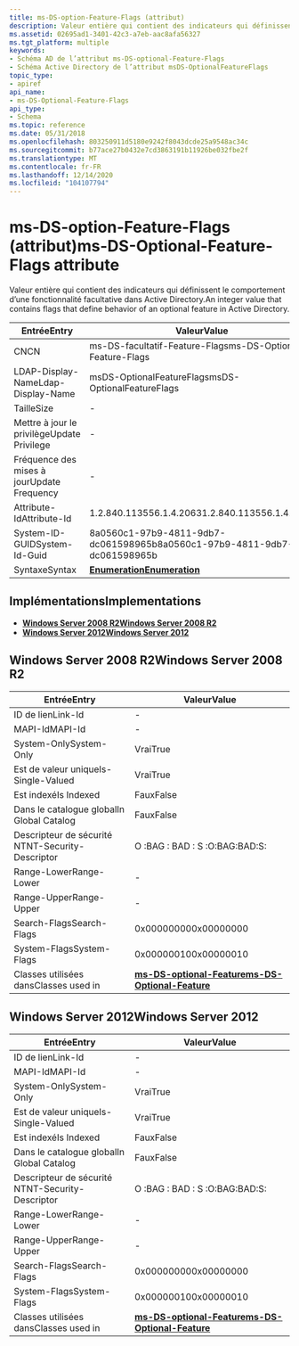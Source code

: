 ```yaml
---
title: ms-DS-option-Feature-Flags (attribut)
description: Valeur entière qui contient des indicateurs qui définissent le comportement d’une fonctionnalité facultative dans Active Directory.
ms.assetid: 02695ad1-3401-42c3-a7eb-aac8afa56327
ms.tgt_platform: multiple
keywords:
- Schéma AD de l’attribut ms-DS-optional-Feature-Flags
- Schéma Active Directory de l’attribut msDS-OptionalFeatureFlags
topic_type:
- apiref
api_name:
- ms-DS-Optional-Feature-Flags
api_type:
- Schema
ms.topic: reference
ms.date: 05/31/2018
ms.openlocfilehash: 803250911d5180e9242f8043dcde25a9548ac34c
ms.sourcegitcommit: b77ace27b0432e7cd3863191b11926be032fbe2f
ms.translationtype: MT
ms.contentlocale: fr-FR
ms.lasthandoff: 12/14/2020
ms.locfileid: "104107794"
---
```

# <a name="ms-ds-optional-feature-flags-attribute"></a><span data-ttu-id="e2096-105">ms-DS-option-Feature-Flags (attribut)</span><span class="sxs-lookup"><span data-stu-id="e2096-105">ms-DS-Optional-Feature-Flags attribute</span></span>

<span data-ttu-id="e2096-106">Valeur entière qui contient des indicateurs qui définissent le comportement d’une fonctionnalité facultative dans Active Directory.</span><span class="sxs-lookup"><span data-stu-id="e2096-106">An integer value that contains flags that define behavior of an optional feature in Active Directory.</span></span>



| <span data-ttu-id="e2096-107">Entrée</span><span class="sxs-lookup"><span data-stu-id="e2096-107">Entry</span></span> | <span data-ttu-id="e2096-108">Valeur</span><span class="sxs-lookup"><span data-stu-id="e2096-108">Value</span></span> |
|-------------------|--------------------------------------|
| <span data-ttu-id="e2096-109">CN</span><span class="sxs-lookup"><span data-stu-id="e2096-109">CN</span></span>                | <span data-ttu-id="e2096-110">ms-DS-facultatif-Feature-Flags</span><span class="sxs-lookup"><span data-stu-id="e2096-110">ms-DS-Optional-Feature-Flags</span></span>         |
| <span data-ttu-id="e2096-111">LDAP-Display-Name</span><span class="sxs-lookup"><span data-stu-id="e2096-111">Ldap-Display-Name</span></span> | <span data-ttu-id="e2096-112">msDS-OptionalFeatureFlags</span><span class="sxs-lookup"><span data-stu-id="e2096-112">msDS-OptionalFeatureFlags</span></span>            |
| <span data-ttu-id="e2096-113">Taille</span><span class="sxs-lookup"><span data-stu-id="e2096-113">Size</span></span>              | \-                                   |
| <span data-ttu-id="e2096-114">Mettre à jour le privilège</span><span class="sxs-lookup"><span data-stu-id="e2096-114">Update Privilege</span></span>  | \-                                   |
| <span data-ttu-id="e2096-115">Fréquence des mises à jour</span><span class="sxs-lookup"><span data-stu-id="e2096-115">Update Frequency</span></span>  | \-                                   |
| <span data-ttu-id="e2096-116">Attribute-Id</span><span class="sxs-lookup"><span data-stu-id="e2096-116">Attribute-Id</span></span>      | <span data-ttu-id="e2096-117">1.2.840.113556.1.4.2063</span><span class="sxs-lookup"><span data-stu-id="e2096-117">1.2.840.113556.1.4.2063</span></span>              |
| <span data-ttu-id="e2096-118">System-ID-GUID</span><span class="sxs-lookup"><span data-stu-id="e2096-118">System-Id-Guid</span></span>    | <span data-ttu-id="e2096-119">8a0560c1-97b9-4811-9db7-dc061598965b</span><span class="sxs-lookup"><span data-stu-id="e2096-119">8a0560c1-97b9-4811-9db7-dc061598965b</span></span> |
| <span data-ttu-id="e2096-120">Syntaxe</span><span class="sxs-lookup"><span data-stu-id="e2096-120">Syntax</span></span>            | [<span data-ttu-id="e2096-121">**Enumeration**</span><span class="sxs-lookup"><span data-stu-id="e2096-121">**Enumeration**</span></span>](s-enumeration.md) |



## <a name="implementations"></a><span data-ttu-id="e2096-122">Implémentations</span><span class="sxs-lookup"><span data-stu-id="e2096-122">Implementations</span></span>

-   [<span data-ttu-id="e2096-123">**Windows Server 2008 R2**</span><span class="sxs-lookup"><span data-stu-id="e2096-123">**Windows Server 2008 R2**</span></span>](#windows-server-2008-r2)
-   [<span data-ttu-id="e2096-124">**Windows Server 2012**</span><span class="sxs-lookup"><span data-stu-id="e2096-124">**Windows Server 2012**</span></span>](#windows-server-2012)

## <a name="windows-server-2008-r2"></a><span data-ttu-id="e2096-125">Windows Server 2008 R2</span><span class="sxs-lookup"><span data-stu-id="e2096-125">Windows Server 2008 R2</span></span>



| <span data-ttu-id="e2096-126">Entrée</span><span class="sxs-lookup"><span data-stu-id="e2096-126">Entry</span></span> | <span data-ttu-id="e2096-127">Valeur</span><span class="sxs-lookup"><span data-stu-id="e2096-127">Value</span></span> |
|------------------------|---------------------------------------------------------------------|
| <span data-ttu-id="e2096-128">ID de lien</span><span class="sxs-lookup"><span data-stu-id="e2096-128">Link-Id</span></span>                | \-                                                                  |
| <span data-ttu-id="e2096-129">MAPI-Id</span><span class="sxs-lookup"><span data-stu-id="e2096-129">MAPI-Id</span></span>                | \-                                                                  |
| <span data-ttu-id="e2096-130">System-Only</span><span class="sxs-lookup"><span data-stu-id="e2096-130">System-Only</span></span>            | <span data-ttu-id="e2096-131">Vrai</span><span class="sxs-lookup"><span data-stu-id="e2096-131">True</span></span>                                                                |
| <span data-ttu-id="e2096-132">Est de valeur unique</span><span class="sxs-lookup"><span data-stu-id="e2096-132">Is-Single-Valued</span></span>       | <span data-ttu-id="e2096-133">Vrai</span><span class="sxs-lookup"><span data-stu-id="e2096-133">True</span></span>                                                                |
| <span data-ttu-id="e2096-134">Est indexé</span><span class="sxs-lookup"><span data-stu-id="e2096-134">Is Indexed</span></span>             | <span data-ttu-id="e2096-135">Faux</span><span class="sxs-lookup"><span data-stu-id="e2096-135">False</span></span>                                                               |
| <span data-ttu-id="e2096-136">Dans le catalogue global</span><span class="sxs-lookup"><span data-stu-id="e2096-136">In Global Catalog</span></span>      | <span data-ttu-id="e2096-137">Faux</span><span class="sxs-lookup"><span data-stu-id="e2096-137">False</span></span>                                                               |
| <span data-ttu-id="e2096-138">Descripteur de sécurité NT</span><span class="sxs-lookup"><span data-stu-id="e2096-138">NT-Security-Descriptor</span></span> | <span data-ttu-id="e2096-139">O :BAG : BAD : S :</span><span class="sxs-lookup"><span data-stu-id="e2096-139">O:BAG:BAD:S:</span></span>                                                        |
| <span data-ttu-id="e2096-140">Range-Lower</span><span class="sxs-lookup"><span data-stu-id="e2096-140">Range-Lower</span></span>            | \-                                                                  |
| <span data-ttu-id="e2096-141">Range-Upper</span><span class="sxs-lookup"><span data-stu-id="e2096-141">Range-Upper</span></span>            | \-                                                                  |
| <span data-ttu-id="e2096-142">Search-Flags</span><span class="sxs-lookup"><span data-stu-id="e2096-142">Search-Flags</span></span>           | <span data-ttu-id="e2096-143">0x00000000</span><span class="sxs-lookup"><span data-stu-id="e2096-143">0x00000000</span></span>                                                          |
| <span data-ttu-id="e2096-144">System-Flags</span><span class="sxs-lookup"><span data-stu-id="e2096-144">System-Flags</span></span>           | <span data-ttu-id="e2096-145">0x00000010</span><span class="sxs-lookup"><span data-stu-id="e2096-145">0x00000010</span></span>                                                          |
| <span data-ttu-id="e2096-146">Classes utilisées dans</span><span class="sxs-lookup"><span data-stu-id="e2096-146">Classes used in</span></span>        | [<span data-ttu-id="e2096-147">**ms-DS-optional-Feature**</span><span class="sxs-lookup"><span data-stu-id="e2096-147">**ms-DS-Optional-Feature**</span></span>](c-msds-optionalfeature.md)<br/> |



## <a name="windows-server-2012"></a><span data-ttu-id="e2096-148">Windows Server 2012</span><span class="sxs-lookup"><span data-stu-id="e2096-148">Windows Server 2012</span></span>



| <span data-ttu-id="e2096-149">Entrée</span><span class="sxs-lookup"><span data-stu-id="e2096-149">Entry</span></span> | <span data-ttu-id="e2096-150">Valeur</span><span class="sxs-lookup"><span data-stu-id="e2096-150">Value</span></span> |
|------------------------|---------------------------------------------------------------------|
| <span data-ttu-id="e2096-151">ID de lien</span><span class="sxs-lookup"><span data-stu-id="e2096-151">Link-Id</span></span>                | \-                                                                  |
| <span data-ttu-id="e2096-152">MAPI-Id</span><span class="sxs-lookup"><span data-stu-id="e2096-152">MAPI-Id</span></span>                | \-                                                                  |
| <span data-ttu-id="e2096-153">System-Only</span><span class="sxs-lookup"><span data-stu-id="e2096-153">System-Only</span></span>            | <span data-ttu-id="e2096-154">Vrai</span><span class="sxs-lookup"><span data-stu-id="e2096-154">True</span></span>                                                                |
| <span data-ttu-id="e2096-155">Est de valeur unique</span><span class="sxs-lookup"><span data-stu-id="e2096-155">Is-Single-Valued</span></span>       | <span data-ttu-id="e2096-156">Vrai</span><span class="sxs-lookup"><span data-stu-id="e2096-156">True</span></span>                                                                |
| <span data-ttu-id="e2096-157">Est indexé</span><span class="sxs-lookup"><span data-stu-id="e2096-157">Is Indexed</span></span>             | <span data-ttu-id="e2096-158">Faux</span><span class="sxs-lookup"><span data-stu-id="e2096-158">False</span></span>                                                               |
| <span data-ttu-id="e2096-159">Dans le catalogue global</span><span class="sxs-lookup"><span data-stu-id="e2096-159">In Global Catalog</span></span>      | <span data-ttu-id="e2096-160">Faux</span><span class="sxs-lookup"><span data-stu-id="e2096-160">False</span></span>                                                               |
| <span data-ttu-id="e2096-161">Descripteur de sécurité NT</span><span class="sxs-lookup"><span data-stu-id="e2096-161">NT-Security-Descriptor</span></span> | <span data-ttu-id="e2096-162">O :BAG : BAD : S :</span><span class="sxs-lookup"><span data-stu-id="e2096-162">O:BAG:BAD:S:</span></span>                                                        |
| <span data-ttu-id="e2096-163">Range-Lower</span><span class="sxs-lookup"><span data-stu-id="e2096-163">Range-Lower</span></span>            | \-                                                                  |
| <span data-ttu-id="e2096-164">Range-Upper</span><span class="sxs-lookup"><span data-stu-id="e2096-164">Range-Upper</span></span>            | \-                                                                  |
| <span data-ttu-id="e2096-165">Search-Flags</span><span class="sxs-lookup"><span data-stu-id="e2096-165">Search-Flags</span></span>           | <span data-ttu-id="e2096-166">0x00000000</span><span class="sxs-lookup"><span data-stu-id="e2096-166">0x00000000</span></span>                                                          |
| <span data-ttu-id="e2096-167">System-Flags</span><span class="sxs-lookup"><span data-stu-id="e2096-167">System-Flags</span></span>           | <span data-ttu-id="e2096-168">0x00000010</span><span class="sxs-lookup"><span data-stu-id="e2096-168">0x00000010</span></span>                                                          |
| <span data-ttu-id="e2096-169">Classes utilisées dans</span><span class="sxs-lookup"><span data-stu-id="e2096-169">Classes used in</span></span>        | [<span data-ttu-id="e2096-170">**ms-DS-optional-Feature**</span><span class="sxs-lookup"><span data-stu-id="e2096-170">**ms-DS-Optional-Feature**</span></span>](c-msds-optionalfeature.md)<br/> |



 

 





